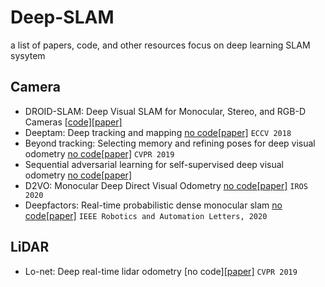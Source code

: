 # Deep-SLAM
a list of papers, code, and other resources focus on deep learning SLAM sysytem

## Camera
* DROID-SLAM: Deep Visual SLAM for Monocular, Stereo, and RGB-D Cameras [[code]](https://github.com/princeton-vl/DROID-SLAM)[[paper]](https://arxiv.org/pdf/2108.10869)
* Deeptam: Deep tracking and mapping [no code]()[[paper]](http://openaccess.thecvf.com/content_ECCV_2018/papers/Huizhong_Zhou_DeepTAM_Deep_Tracking_ECCV_2018_paper.pdf) `ECCV 2018`
* Beyond tracking: Selecting memory and refining poses for deep visual odometry [no code]()[[paper]](https://openaccess.thecvf.com/content_CVPR_2019/papers/Xue_Beyond_Tracking_Selecting_Memory_and_Refining_Poses_for_Deep_Visual_CVPR_2019_paper.pdf) `CVPR 2019`
* Sequential adversarial learning for self-supervised deep visual odometry [no code]()[[paper]](https://openaccess.thecvf.com/content_ICCV_2019/papers/Li_Sequential_Adversarial_Learning_for_Self-Supervised_Deep_Visual_Odometry_ICCV_2019_paper.pdf)
* D2VO: Monocular Deep Direct Visual Odometry [no code]()[[paper]](http://ras.papercept.net/images/temp/IROS/files/2025.pdf) `IROS 2020`
* Deepfactors: Real-time probabilistic dense monocular slam [no code]()[[paper]](https://arxiv.org/pdf/2001.05049) `IEEE Robotics and Automation Letters, 2020`




## LiDAR
* Lo-net: Deep real-time lidar odometry [no code][[paper]](https://openaccess.thecvf.com/content_CVPR_2019/papers/Li_LO-Net_Deep_Real-Time_Lidar_Odometry_CVPR_2019_paper.pdf) `CVPR 2019`

